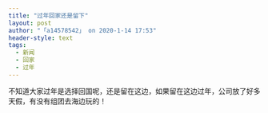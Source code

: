 ```yaml
---
title: "过年回家还是留下"
layout: post
author: "「a14578542」 on 2020-1-14 17:53"
header-style: text
tags:
  - 新闻
  - 回家
  - 过年
---
```


<head></head>
<body>
  不知道大家过年是选择回国呢，还是留在这边，如果留在这边过年，公司放了好多天假，有没有组团去海边玩的！
 <br>
</body>


